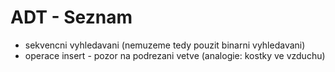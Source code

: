 # ADT - Seznam
- sekvencni vyhledavani (nemuzeme tedy pouzit binarni vyhledavani)
- operace insert - pozor na podrezani vetve (analogie: kostky ve vzduchu)
